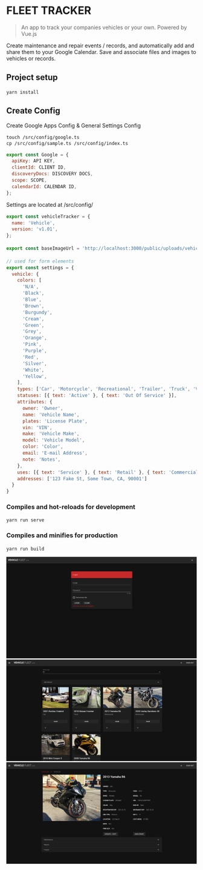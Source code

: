# FLEET TRACKER
> An app to track your companies vehicles or your own. Powered by Vue.js

Create maintenance and repair events / records, and automatically add and share them to your Google Calendar. Save and associate files and images to vehicles or records.

## Project setup
```
yarn install
```

## Create Config
Create Google Apps Config & General Settings Config
```
touch /src/config/google.ts
cp /src/config/sample.ts /src/config/index.ts
```
```javascript
export const Google = {
  apiKey: API KEY,
  clientId: CLIENT ID,
  discoveryDocs: DISCOVERY DOCS,
  scope: SCOPE,
  calendarId: CALENDAR ID,
};
```
Settings are located at /src/config/

```javascript
export const vehicleTracker = {
  name: 'Vehicle',
  version: 'v1.01',
};

export const baseImageUrl = 'http://localhost:3000/public/uploads/vehicles';

// used for form elements
export const settings = {
  vehicle: {
    colors: [
      'N/A',
      'Black',
      'Blue',
      'Brown',
      'Burgundy',
      'Cream',
      'Green',
      'Grey',
      'Orange',
      'Pink',
      'Purple',
      'Red',
      'Silver',
      'White',
      'Yellow',
    ],
    types: ['Car', 'Motorcycle', 'Recreational', 'Trailer', 'Truck', 'Van'],
    statuses: [{ text: 'Active' }, { text: 'Out Of Service' }],
    attributes: {
      owner: 'Owner',
      name: 'Vehicle Name',
      plates: 'License Plate',
      vin: 'VIN',
      make: 'Vehicle Make',
      model: 'Vehicle Model',
      color: 'Color',
      email: 'E-mail Address',
      note: 'Notes',
    },
    uses: [{ text: 'Service' }, { text: 'Retail' }, { text: 'Commercial' }, { text: 'Pleasure' }],
    addresses: ['123 Fake St, Some Town, CA, 90001']
  }
}
```

### Compiles and hot-reloads for development
```
yarn run serve
```

### Compiles and minifies for production
```
yarn run build
```
![Login](./screenshots/fleet-tracker-login.jpg)
![All Vehicles](./screenshots/fleet-tracker-all-vehicles.jpg)
![Single Vehicle](./screenshots/fleet-tracker-single-vehicle.jpg)